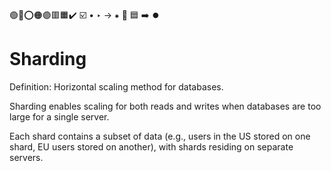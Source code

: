 🟢🔴⭕🟠🟣🟥🟧✔️ ☑️ • ‣ → ⁕ 🔵 🟦 ➡️ ⏺️

# Sharding

Definition: Horizontal scaling method for databases.

Sharding enables scaling for both reads and writes when databases are too large for a single server.

Each shard contains a subset of data (e.g., users in the US stored on one shard, EU users stored on another), with shards residing on separate servers.
